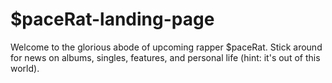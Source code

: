 # $paceRat-landing-page

Welcome to the glorious abode of upcoming rapper $paceRat. Stick around for news on albums, singles, features, and personal life (hint: it's out of this world).